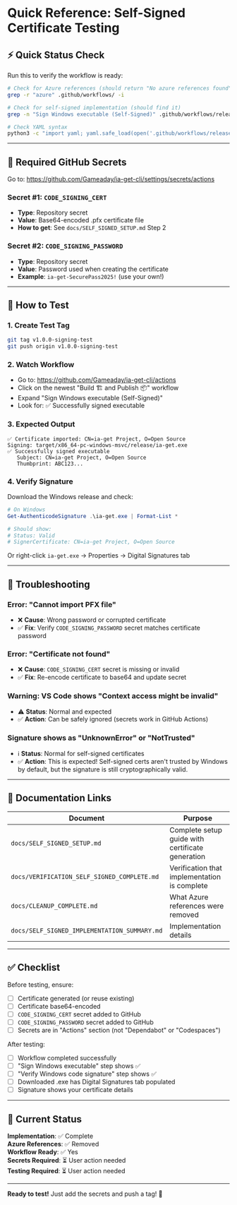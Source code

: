 # Quick Reference: Self-Signed Certificate Testing

## ⚡ Quick Status Check

Run this to verify the workflow is ready:

```bash
# Check for Azure references (should return "No azure references found")
grep -r "azure" .github/workflows/ -i

# Check for self-signed implementation (should find it)
grep -n "Sign Windows executable (Self-Signed)" .github/workflows/release.yml

# Check YAML syntax
python3 -c "import yaml; yaml.safe_load(open('.github/workflows/release.yml'))" && echo "✅ Valid YAML"
```

---

## 🔑 Required GitHub Secrets

Go to: https://github.com/Gameaday/ia-get-cli/settings/secrets/actions

### Secret #1: `CODE_SIGNING_CERT`
- **Type**: Repository secret
- **Value**: Base64-encoded .pfx certificate file
- **How to get**: See `docs/SELF_SIGNED_SETUP.md` Step 2

### Secret #2: `CODE_SIGNING_PASSWORD`
- **Type**: Repository secret  
- **Value**: Password used when creating the certificate
- **Example**: `ia-get-SecurePass2025!` (use your own!)

---

## 🧪 How to Test

### 1. Create Test Tag
```bash
git tag v1.0.0-signing-test
git push origin v1.0.0-signing-test
```

### 2. Watch Workflow
- Go to: https://github.com/Gameaday/ia-get-cli/actions
- Click on the newest "Build 🏗️ and Publish 📦️" workflow
- Expand "Sign Windows executable (Self-Signed)"
- Look for: ✅ Successfully signed executable

### 3. Expected Output
```
✅ Certificate imported: CN=ia-get Project, O=Open Source
Signing: target/x86_64-pc-windows-msvc/release/ia-get.exe
✅ Successfully signed executable
   Subject: CN=ia-get Project, O=Open Source
   Thumbprint: ABC123...
```

### 4. Verify Signature
Download the Windows release and check:
```powershell
# On Windows
Get-AuthenticodeSignature .\ia-get.exe | Format-List *

# Should show:
# Status: Valid
# SignerCertificate: CN=ia-get Project, O=Open Source
```

Or right-click `ia-get.exe` → Properties → Digital Signatures tab

---

## 🐛 Troubleshooting

### Error: "Cannot import PFX file"
- ❌ **Cause**: Wrong password or corrupted certificate
- ✅ **Fix**: Verify `CODE_SIGNING_PASSWORD` secret matches certificate password

### Error: "Certificate not found"
- ❌ **Cause**: `CODE_SIGNING_CERT` secret is missing or invalid
- ✅ **Fix**: Re-encode certificate to base64 and update secret

### Warning: VS Code shows "Context access might be invalid"
- ⚠️ **Status**: Normal and expected
- ✅ **Action**: Can be safely ignored (secrets work in GitHub Actions)

### Signature shows as "UnknownError" or "NotTrusted"
- ℹ️ **Status**: Normal for self-signed certificates
- ✅ **Action**: This is expected! Self-signed certs aren't trusted by Windows by default, but the signature is still cryptographically valid.

---

## 📄 Documentation Links

| Document | Purpose |
|----------|---------|
| `docs/SELF_SIGNED_SETUP.md` | Complete setup guide with certificate generation |
| `docs/VERIFICATION_SELF_SIGNED_COMPLETE.md` | Verification that implementation is complete |
| `docs/CLEANUP_COMPLETE.md` | What Azure references were removed |
| `docs/SELF_SIGNED_IMPLEMENTATION_SUMMARY.md` | Implementation details |

---

## ✅ Checklist

Before testing, ensure:
- [ ] Certificate generated (or reuse existing)
- [ ] Certificate base64-encoded
- [ ] `CODE_SIGNING_CERT` secret added to GitHub
- [ ] `CODE_SIGNING_PASSWORD` secret added to GitHub
- [ ] Secrets are in "Actions" section (not "Dependabot" or "Codespaces")

After testing:
- [ ] Workflow completed successfully
- [ ] "Sign Windows executable" step shows ✅
- [ ] "Verify Windows code signature" step shows ✅
- [ ] Downloaded .exe has Digital Signatures tab populated
- [ ] Signature shows your certificate details

---

## 🎯 Current Status

**Implementation**: ✅ Complete  
**Azure References**: ✅ Removed  
**Workflow Ready**: ✅ Yes  
**Secrets Required**: ⏳ User action needed  
**Testing Required**: ⏳ User action needed

---

**Ready to test!** Just add the secrets and push a tag! 🚀
